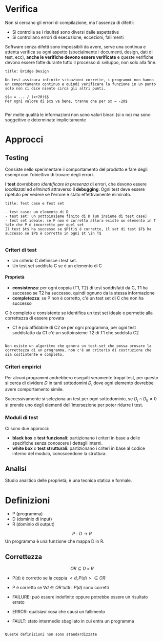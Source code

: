 # Verifica
Non si cercano gli errori di compilazione, ma l'assenza di difetti:
- Si controlla se i risultati sono diversi dalle aspettative
- Si controllano errori di esecuzione, eccezioni, fallimenti

Software senza difetti sono impossibili da avere, serve una continua e attenta verifica su ogni aspetto (specialmente i documenti, design, dati di test, ecc), **anche le verifiche devono essere verificate** e queste verifiche devono essere fatte durante tutto il processo di sviluppo, non solo alla fine.

```ad-example
title: Bridge Design

Un test assicura infinite situazioni corrette, i programmi non hanno un comportamento continuo e quindi verificare la funzione in un punto solo non ci dice niente circa gli altri punti.

$$a = ... / (x+20)$$
Per ogni valore di $x$ va bene, tranne che per $x = -20$


```

Per molte qualità le informazioni non sono valori binari (si o no) ma sono soggettive e determinate implicitamente

# Approcci

## Testing

Consiste nello sperimentare il comportamento del prodotto e fare degli esempi con l'obiettivo di trovare degli errori.

I __test__ dovrebbero _identificare la presenza_ di errori, che devono essere _localizzati_ ed _eliminati_ attraverso il __debugging__. Ogni test deve essere ripetuto per vedere se l'errore è stato effettivamente eliminato. 

```ad-info
title: Test case e Test set

- test case: un elemento di D
- test set: un sottoinsieme finito di D (un insieme di test case)
- test set ideale: se P non è corretto allora esiste un elemento in T tale che P è incorretto per quel set
Il test $t$ ha successo se $P(t)$ è corretto, il set di test $T$ ha successo se $P$ è corretto in ogni $t \in T$


```

### Criteri di test

- Un criterio C definisce i test set.
- Un test set soddisfa C se è un elemento di C

#### Proprietà

- __consistenza__: per ogni coppia (T1, T2) di test soddisfatti da C, T1 ha successo se T2 ha successo, quindi ognuno da la stessa informazione
- __completezza__: se P non è corretto, c'è un test set di C che non ha successo

C è completo e consistente se identifica un test set ideale e permette alla correttezza di essere provata

- C1 è più affidabile di C2 se per ogni programma, per ogni test soddisfatto da C1 c'è un sottoinsieme T2 di T1 che soddisfa C2

```ad-important

Non esiste un algoritmo che genera un test-set che possa provare la correttezza di un programma, non c'è un criterio di costruzione che sia costintente e completo.

```

### Criteri empirici

Per alcuni programmi andrebbero eseguiti veramente troppi test, per questo si cerca di dividere $D$ in tanti sottodomini $D_i$ dove ogni elemento dovrebbe avere comportamento simile.

Successivamente si seleziona un test per ogni sottodominio, se $D_j \cap D_k \neq 0$ si prende uno degli elementi dell'intersezione per poter ridurre i test.

### Moduli di test

Ci sono due approcci:

- __black box__ o __test funzionali__: partizionano i criteri in base a delle specifiche senza conoscere i dettagli interni.
- __white box__ o __test strutturali__: partizionano i criteri in base al codice interno del modulo, conoscendone la struttura.

## Analisi

Studio analitico delle proprietà, è una tecnica statica e formale.

# Definizioni

- P (programma)
- D (dominio di input)
- R (dominio di output)

$$P:D\to R$$
Un programma è una funzione che mappa D in R.

## Correttezza

$$OR \subseteq D \times R$$
- P(d) è corretto se la coppia $<d, P(d)> \in  OR$
- P è corretto se $\forall d \in OR$ tutti i $P(d)$ sono corretti

- FAILURE: può essere indefinito oppure potrebbe essere un risultato errato
- ERROR: qualsiasi cosa che causi un fallimento
- FAULT: stato intermedio sbagliato in cui entra un programma

```ad-important

Queste definizioni non sono standardizzate
```
